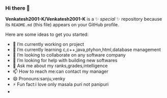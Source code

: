 ### Hi there 👋


**Venkatesh2001-K/Venkatesh2001-K** is a ✨ _special_ ✨ repository because its `README.md` (this file) appears on your GitHub profile.

Here are some ideas to get you started:

- 🔭 I’m currently working on project
- 🌱 I’m currently learning c,c++,java,ptyhon,html,database management
- 👯 I’m looking to collaborate on any software company
- 🤔 I’m looking for help with building new softwares
- 💬 Ask me about my ranks,grades,intelligence
- 📫 How to reach me:can contact my manager
- 😄 Pronouns:sanju,venky
- ⚡ Fun fact:i love only masala puri not panipuri
-
